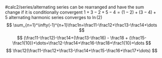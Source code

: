 #calc2/series/alternating
series can be rearranged and have the sum change if it is conditionally convergent
$1 + 3 - 2 + 5 - 4 = (1 - 2) + (3 - 4) + 5$
alternating harmonic series converges to $\ln(2)$
$$
\sum_{n=1}^\infty(-1)^{n+1}\frac1n=\frac11-\frac12+\frac13-\frac14+\dots
$$
$$
(\frac11-\frac12)-\frac14+(\frac13-\frac16) - \frac18 + (\frac15-\frac1{10})+\dots=\frac12-\frac14+\frac16-\frac18+\frac1{10}+\dots
$$
$$
\frac12(\frac11-\frac12+\frac13-\frac14+\frac15-\frac16+\frac17+\dots)
$$